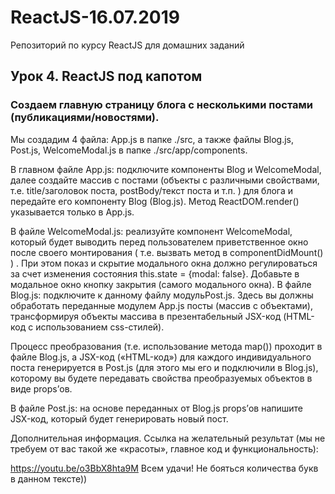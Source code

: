 # ReactJS-16.07.2019
Репозиторий по курсу ReactJS для домашних заданий

## Урок 4. ReactJS под капотом

### Создаем главную страницу блога с несколькими постами (публикациями/новостями).
Мы создадим 4 файла: App.js в папке ./src, а также файлы Blog.js, Post.js, WelcomeModal.js в папке ./src/app/components.

В главном файле App.js: подключите компоненты Blog и WelcomeModal, далее создайте массив с постами (объекты с различными 
свойствами, т.е. title/заголовок поста, postBody/текст поста и т.п. ) для блога и передайте его компоненту Blog (Blog.js). 
Метод ReactDOM.render() указывается только в App.js.

В файле WelcomeModal.js: реализуйте компонент WelcomeModal, который будет выводить перед пользователем приветственное 
окно после своего монтирования ( т.е. вызвать метод в componentDidMount() ) . 
При этом показ и скрытие модального окна должно регулироваться за счет изменения состояния this.state = {modal: false}. 
Добавьте в модальное окно кнопку закрытия (самого модального окна).
В файле Blog.js: подключите к данному файлу модульPost.js. Здесь вы должны обработать переданные модулем App.js посты 
(массив с объектами), трансформируя объекты массива в презентабельный JSX-код (HTML-код с использованием css-стилей). 

Процесс преобразования (т.е. использование метода map()) проходит в файле Blog.js, а JSX-код («HTML-код») для каждого 
индивидуального поста генерируется в Post.js (для этого мы его и подключили в Blog.js), которому вы будете передавать 
свойства преобразуемых объектов в виде props’ов.

В файле Post.js: на основе переданных от Blog.js props’ов напишите JSX-код, который будет генерировать новый пост.

Дополнительная информация.
Ссылка на желательный результат (мы не требуем от вас такой же «красоты», главное код и функциональность):

https://youtu.be/o3BbX8hta9M
Всем удачи! Не бояться количества букв в данном тексте))
